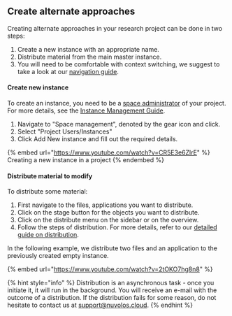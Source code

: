 ## Create alternate approaches

Creating alternate approaches in your research project can be done in two steps:

1. Create a new instance with an appropriate name.
2. Distribute material from the main master instance.
3. You will need to be comfortable with context switching, we suggest to take a look at our [navigation guide](../../features/navigate-in-nuvolos.md).

#### Create new instance

To create an instance, you need to be a [space administrator](../../administration/roles/) of your project. For more details, see the [Instance Management Guide](../../administration/instance-management/README.md).

1. Navigate to "Space management", denoted by the gear icon and click.
2. Select "Project Users/Instances"
3. Click Add New instance and fill out the required details.

{% embed url="https://www.youtube.com/watch?v=CR5E3e6ZlrE" %}
Creating a new instance in a project
{% endembed %}

#### Distribute material to modify

To distribute some material:

1. First navigate to the files, applications you want to distribute.
2. Click on the stage button for the objects you want to distribute.
3. Click on the distribute menu on the sidebar or on the overview.
4. Follow the steps of distribution. For more details, refer to our [detailed guide on distribution](../../features/nuvolos-basic-concepts/distribution.md).

In the following example, we distribute two files and an application to the previously created empty instance.

{% embed url="https://www.youtube.com/watch?v=2tOKO7hg8n8" %}

{% hint style="info" %}
Distribution is an asynchronous task - once you initiate it, it will run in the background. You will receive an e-mail with the outcome of a distribution.
If the distribution fails for some reason, do not hesitate to contact us at [support@nuvolos.cloud](mailto:support@nuvolos.cloud).
{% endhint %}
